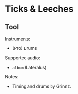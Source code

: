 # Ticks & Leeches

## Tool

Instruments:

  * (Pro) Drums

Supported audio:

  * `album` (Lateralus)

Notes:

  * Timing and drums by Grinnz.

